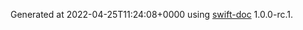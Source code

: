 Generated at 2022-04-25T11:24:08+0000 using [swift-doc](https://github.com/SwiftDocOrg/swift-doc) 1.0.0-rc.1.
